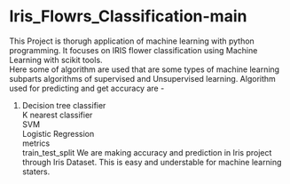# Iris_Flowrs_Classification-main
This Project is thorugh application of machine learning with python programming. It focuses on IRIS flower classification using Machine Learning with scikit tools.
</br>
Here some of algorithm are used that are some types of machine learning subparts algorithms of supervised and Unsupervised learning. Algorithm used for predicting and get accuracy are -
1) Decision tree classifier</br>
K nearest classifier</br>
SVM</br>
Logistic Regression</br>
metrics</br>
train_test_split We are making accuracy and prediction in Iris project through Iris Dataset. This is easy and understable for machine learning staters.


